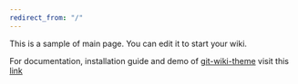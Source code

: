 ```yaml
---
redirect_from: "/"
---
```


This is a sample of main page. You can edit it to start your wiki.

For documentation, installation guide and demo of [git-wiki-theme](git-wiki-theme) visit this [link](http://drassil.github.io/git-wiki/)
